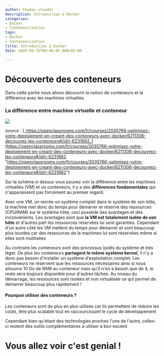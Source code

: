 ```yaml
---
author: thomas claudel
description: Introduction à Docker
categories:
- Docker
- Conteneurisation
tags:
- Docker
- Conteneurisation
title: Introduction à Docker
date: 2020-09-25T09:48:05.000+02:00

---
```

# Découverte des conteneurs

Dans cette partie nous allons découvrir la notion de conteneurs et la différence avec les machines virtuelles.

### La différence entre machine virtuelle et conteneur

![](/15577645779374_vm-vs-conteneur.png)

_source :_ [_https://openclassrooms.com/fr/courses/2035766-optimisez-votre-deploiement-en-creant-des-conteneurs-avec-docker/6211306-decouvrez-les-conteneurs#/id/r-6231662_](https://openclassrooms.com/fr/courses/2035766-optimisez-votre-deploiement-en-creant-des-conteneurs-avec-docker/6211306-decouvrez-les-conteneurs#/id/r-6231662 "https://openclassrooms.com/fr/courses/2035766-optimisez-votre-deploiement-en-creant-des-conteneurs-avec-docker/6211306-decouvrez-les-conteneurs#/id/r-6231662")

Sur le schéma si dessus vous pouvez voir la différence entre les machines virtuelles (VM) et un conteneurs, il y a des **différences fondamentales** qui n'apparaissent pas forcément au premier regard.

Avec une VM, on recrée un système complet dans le système de son hôte, la machine met donc du temps pour démarrer et réserve des ressources (CPU/RAM) sur le système hôte, ceci possède des avantages et des inconvénients. Les avantages sont que **la VM est totalement isolée de son hôte** et d'autres part les ressources réservées lui sont garanties. Cependant d'un autre côté les VM mettent du temps pour démarrer et sont beaucoup plus lourdes car des ressources de la machines lui sont réservées même si elles sont inutilisées

Au contraire les conteneurs sont des processus isolés du système et très léger. De plus les conteneurs **partagent le même système kernel**, il n'y a donc pas besoin d'installer un système d'exploitation complet. Les conteneurs ne réservent que les ressources nécessaires ainsi si nous allouons 10 Go de RAM au conteneur mais qu'il n'en a besoin que de 4, le reste sera toujours disponible pour d'autres tâches. Au niveau du démarrage, les ressources sont isolées et non virtualisée ce qui permet de démarrer beaucoup plus rapidement !

#### Pourquoi utiliser des conteneurs ?

Les conteneurs sont de plus en plus utilisés car ils permettent de réduire les coûts, être plus scalable tout en raccourcissant le cycle de développement

Cependant bien qu'étant des technologies proches l'une de l'autre, celles-ci restent des outils complémentaires à utiliser à bon escient

# Vous allez voir c'est genial !